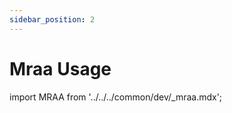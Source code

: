 ```yaml
---
sidebar_position: 2
---
```


# Mraa Usage

import MRAA from '../../../common/dev/\_mraa.mdx';

<MRAA install_by_source_code={true} branch="Add_Radxa_ROCK5C_Support" />
